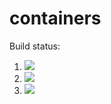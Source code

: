 # containers

Build status:


1. [![](https://github.com/joeybodoia/data_structures/workflows/tests-fibonacci/badge.svg)](https://github.com/joeybodoia/data_structures/actions?query=workflow%3Atests-fibonacci)
1. [![](https://github.com/joeybodoia/data_structures/workflows/tests-range/badge.svg)](https://github.com/joeybodoia/data_structures/actions?query=workflow%3Atests-range)
1. [![](https://github.com/joeybodoia/data_structures/workflows/tests-unicode/badge.svg)](https://github.com/joeybodoia/data_structures/actions?query=workflow%3Atests-unicode)
